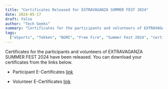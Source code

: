 ```yaml
---
title: "Certificates Released for EXTRAVAGANZA SUMMER FEST 2024"
date: 2024-05-17
draft: false
author: "Tech Geeks"
summary: "Certificates for the participants and volunteers of EXTRAVAGANZA SUMMER FEST 2024 have been released. You can download your certificates from the links below."
tags:
  ["eSports", "Tekken", "BGMI", "Free Fire", "Summer Fest 2024", "certificates"]
---
```


Certificates for the participants and volunteers of EXTRAVAGANZA SUMMER FEST 2024 have been released. You can download your certificates from the links below.

- Participant E-Certificates
  [link](https://drive.google.com/drive/folders/1EfoccLO4AR1xtcD30FOfj6w5gqMGuseZ?usp=sharing)

- Volunteer E-Certificates
  [link](https://drive.google.com/drive/folders/1zdb4ly5FsgrGg_QsBMI6rNCxI65nsMsy?usp=drive_link)
